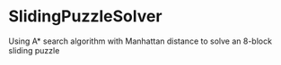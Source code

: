 # SlidingPuzzleSolver
Using A* search algorithm with Manhattan distance to solve an 8-block sliding puzzle
